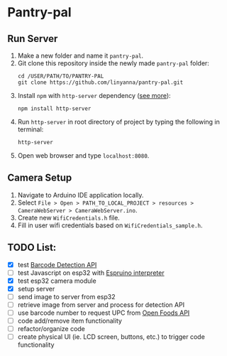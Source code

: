 # Pantry-pal
## Run Server
1. Make a new folder and name it `pantry-pal`.
2. Git clone this repository inside the newly made `pantry-pal` folder:
    ```
    cd /USER/PATH/TO/PANTRY-PAL
    git clone https://github.com/linyanna/pantry-pal.git
    ```
3. Install `npm` with `http-server` dependency ([see more](https://www.npmjs.com/package/http-server)):
    ```
    npm install http-server
    ```
4. Run `http-server` in root directory of project by typing the following in terminal:
    ```
    http-server
    ```
5. Open web browser and type `localhost:8080`.

## Camera Setup
1. Navigate to Arduino IDE application locally.
2. Select `File > Open > PATH_TO_LOCAL_PROJECT > resources > CameraWebServer > CameraWebServer.ino`.
3. Create new `WifiCredentials.h` file.
4. Fill in user wifi credentials based on `WifiCredentials_sample.h`.


## TODO List:

- [x] test [Barcode Detection API](https://developer.mozilla.org/en-US/docs/Web/API/Barcode_Detection_API)
- [ ] test Javascript on esp32 with [Espruino interpreter](https://www.espruino.com/ESP32#:~:text=The%20ESP32%20is%20a%20dual,the%20ESP32%2C%20and%20other%20microcontrollers.)
- [x] test esp32 camera module
- [x] setup server
- [ ] send image to server from esp32
- [ ] retrieve image from server and process for detection API
- [ ] use barcode number to request UPC from [Open Foods API](https://world.openfoodfacts.org/data#:~:text=Live%20JSON%20and%20XML%20API)
- [ ] code add/remove item functionality
- [ ] refactor/organize code
- [ ] create physical UI (ie. LCD screen, buttons, etc.) to trigger code functionality
